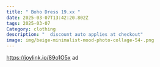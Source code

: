 ```yaml
---
title: " Boho Dress 19.xx "
date: 2025-03-07T13:42:20.802Z
tags: 2025-03-07
Category: clothing
description: "  discount auto applies at checkout"
image: img/beige-minimalist-mood-photo-collage-54-.png
---
```

https://joylink.io/89o1O5x ad